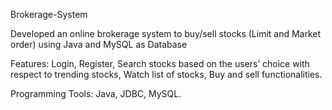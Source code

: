 Brokerage-System

Developed an online brokerage system to buy/sell stocks (Limit and Market order) using Java and MySQL as Database

Features: Login, Register, Search stocks based on the users’ choice with respect to trending stocks, Watch list of stocks, Buy and sell functionalities.

Programming Tools: Java, JDBC, MySQL.  
